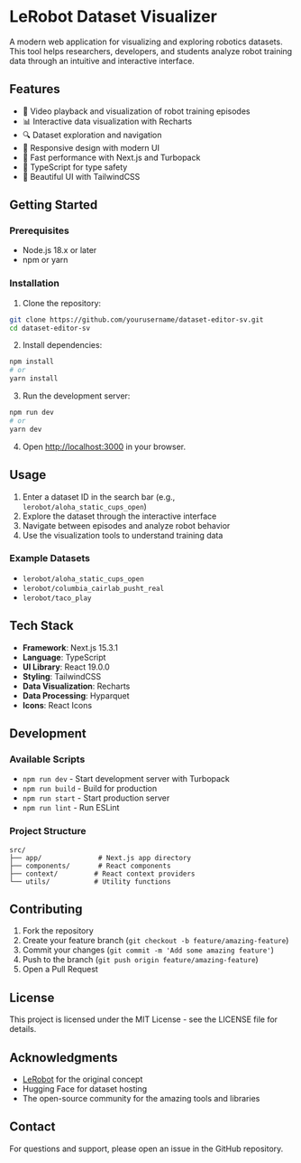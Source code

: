 # LeRobot Dataset Visualizer

A modern web application for visualizing and exploring robotics datasets. This tool helps researchers, developers, and students analyze robot training data through an intuitive and interactive interface.

## Features

- 🎥 Video playback and visualization of robot training episodes
- 📊 Interactive data visualization with Recharts
- 🔍 Dataset exploration and navigation
- 📱 Responsive design with modern UI
- 🚀 Fast performance with Next.js and Turbopack
- 🎯 TypeScript for type safety
- 🎨 Beautiful UI with TailwindCSS

## Getting Started

### Prerequisites

- Node.js 18.x or later
- npm or yarn

### Installation

1. Clone the repository:
```bash
git clone https://github.com/yourusername/dataset-editor-sv.git
cd dataset-editor-sv
```

2. Install dependencies:
```bash
npm install
# or
yarn install
```

3. Run the development server:
```bash
npm run dev
# or
yarn dev
```

4. Open [http://localhost:3000](http://localhost:3000) in your browser.

## Usage

1. Enter a dataset ID in the search bar (e.g., `lerobot/aloha_static_cups_open`)
2. Explore the dataset through the interactive interface
3. Navigate between episodes and analyze robot behavior
4. Use the visualization tools to understand training data

### Example Datasets

- `lerobot/aloha_static_cups_open`
- `lerobot/columbia_cairlab_pusht_real`
- `lerobot/taco_play`

## Tech Stack

- **Framework**: Next.js 15.3.1
- **Language**: TypeScript
- **UI Library**: React 19.0.0
- **Styling**: TailwindCSS
- **Data Visualization**: Recharts
- **Data Processing**: Hyparquet
- **Icons**: React Icons

## Development

### Available Scripts

- `npm run dev` - Start development server with Turbopack
- `npm run build` - Build for production
- `npm run start` - Start production server
- `npm run lint` - Run ESLint

### Project Structure

```
src/
├── app/              # Next.js app directory
├── components/       # React components
├── context/         # React context providers
└── utils/           # Utility functions
```

## Contributing

1. Fork the repository
2. Create your feature branch (`git checkout -b feature/amazing-feature`)
3. Commit your changes (`git commit -m 'Add some amazing feature'`)
4. Push to the branch (`git push origin feature/amazing-feature`)
5. Open a Pull Request

## License

This project is licensed under the MIT License - see the LICENSE file for details.

## Acknowledgments

- [LeRobot](https://x.com/RemiCadene/status/1825455895561859185) for the original concept
- Hugging Face for dataset hosting
- The open-source community for the amazing tools and libraries

## Contact

For questions and support, please open an issue in the GitHub repository.
